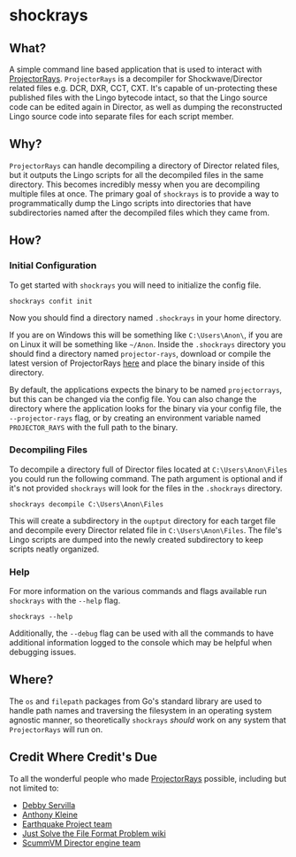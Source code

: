 # shockrays

## What?

A simple command line based application that is used to interact with [ProjectorRays](https://github.com/ProjectorRays/ProjectorRays). `ProjectorRays`
is a decompiler for Shockwave/Director related files e.g. DCR, DXR, CCT, CXT. It's capable of un-protecting these published
files with the Lingo bytecode intact, so that the Lingo source code can be edited again in Director, as well as dumping 
the reconstructed Lingo source code into separate files for each script member.

## Why?

`ProjectorRays` can handle decompiling a directory of Director related files,
but it outputs the Lingo scripts for all the decompiled files in the same directory. This becomes incredibly messy when 
you are decompiling multiple files at once. The primary goal of `shockrays` is to provide a way to programmatically dump the Lingo scripts into 
directories that have subdirectories named after the decompiled files which they came from.

## How?

### Initial Configuration

To get started with `shockrays` you will need to initialize the config file.

```
shockrays confit init
```

Now you should find a directory named `.shockrays` in your home directory. 

If you are on Windows this will be something like `C:\Users\Anon\`, if you are on Linux it will be something like `~/Anon`.
Inside the `.shockrays` directory you should find a directory named `projector-rays`, download or compile the latest 
version of ProjectorRays [here](https://github.com/ProjectorRays/ProjectorRays/releases) and place the binary inside of
this directory. 

By default, the applications expects the binary to be named `projectorrays`, but this can be changed via the config file.
You can also change the directory where the application looks for the binary via your config file, the `--projector-rays`
flag, or by creating an environment variable named `PROJECTOR_RAYS` with the full path to the binary.

### Decompiling Files

To decompile a directory full of Director files located at `C:\Users\Anon\Files` you could run the following command.
The path argument is optional and if it's not provided `shockrays` will look for the files in the `.shockrays` directory.

```
shockrays decompile C:\Users\Anon\Files 
```

This will create a subdirectory in the `ouptput` directory for each target file and decompile every Director related 
file in `C:\Users\Anon\Files`. The file's Lingo scripts are dumped into the newly created subdirectory to keep scripts
neatly organized.

### Help

For more information on the various commands and flags available run `shockrays` with the `--help` flag.

```
shockrays --help
```

Additionally, the `--debug` flag can be used with all the commands to have additional information logged
to the console which may be helpful when debugging issues.

## Where?

The `os` and `filepath` packages from Go's standard library are used to handle path names and
traversing the filesystem in an operating system agnostic manner, so theoretically `shockrays` _should_ work on any system that
`ProjectorRays` will run on.

## Credit Where Credit's Due

To all the wonderful people who made [ProjectorRays](https://github.com/ProjectorRays/ProjectorRays) possible, including but not limited to:
- [Debby Servilla](https://github.com/djsrv)
- [Anthony Kleine](https://github.com/tomysshadow)
- [Earthquake Project team](https://github.com/Earthquake-Project)
- [Just Solve the File Format Problem wiki](http://fileformats.archiveteam.org/wiki/Lingo_bytecode)
- [ScummVM Director engine team](https://www.scummvm.org/credits/#:~:text=Director:)